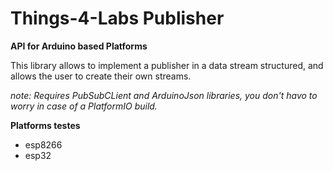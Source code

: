 # Things-4-Labs Publisher
**API for Arduino based Platforms**

This library allows to implement a publisher in a data stream structured, and allows the user to create their own streams.

*note: Requires PubSubCLient and ArduinoJson libraries, you don't havo to worry in case of a PlatformIO build.*

**Platforms testes**

 - esp8266
 - esp32
 
 